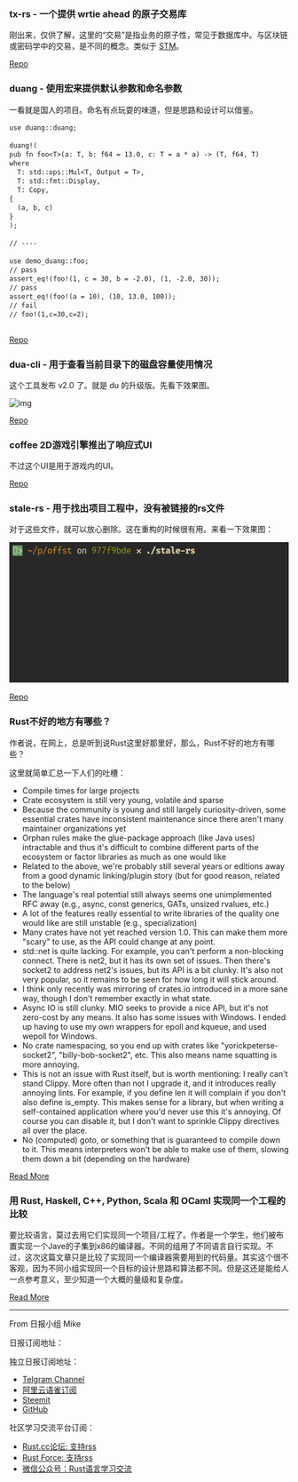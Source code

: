 ### tx-rs - 一个提供 wrtie ahead 的原子交易库

刚出来，仅供了解，这里的“交易”是指业务的原子性，常见于数据库中。与区块链或密码学中的交易，是不同的概念。类似于 [STM](https://en.wikipedia.org/wiki/Software_transactional_memory)。

[Repo](https://github.com/Dynisious/tx-rs)

### duang - 使用宏来提供默认参数和命名参数

一看就是国人的项目。命名有点玩耍的味道，但是思路和设计可以借鉴。

```
use duang::duang;

duang!(
pub fn foo<T>(a: T, b: f64 = 13.0, c: T = a * a) -> (T, f64, T)
where
  T: std::ops::Mul<T, Output = T>,
  T: std::fmt::Display,
  T: Copy,
{
  (a, b, c)
}
);

// ----

use demo_duang::foo;
// pass
assert_eq!(foo!(1, c = 30, b = -2.0), (1, -2.0, 30));
// pass
assert_eq!(foo!(a = 10), (10, 13.0, 100));
// fail
// foo!(1,c=30,c=2);


```

[Repo](https://github.com/xiaoniu-578fa6bff964d005/duang)

### dua-cli - 用于查看当前目录下的磁盘容量使用情况

这个工具发布 v2.0 了。就是 du 的升级版。先看下效果图。

![img](https://camo.githubusercontent.com/03f7bfbeeef933e2f2aef1e51cace155216b1d8f/68747470733a2f2f61736369696e656d612e6f72672f612f4161465530665045324536313258436a704e67394a654167582e737667)

[Repo](https://github.com/Byron/dua-cli)

### coffee 2D游戏引擎推出了响应式UI

不过这个UI是用于游戏内的UI。

[Repo](https://github.com/hecrj/coffee)

### stale-rs - 用于找出项目工程中，没有被链接的rs文件

对于这些文件，就可以放心删除。这在重构的时候很有用。来看一下效果图：

![img](https://raw.githubusercontent.com/pzmarzly/stale-rs/master/demo.gif)

[Repo](https://github.com/pzmarzly/stale-rs)

### Rust不好的地方有哪些？

作者说，在网上，总是听到说Rust这里好那里好，那么，Rust不好的地方有哪些？

这里就简单汇总一下人们的吐槽：

- Compile times for large projects
- Crate ecosystem is still very young, volatile and sparse
- Because the community is young and still largely curiosity-driven, some essential crates have inconsistent maintenance since there aren't many maintainer organizations yet
- Orphan rules make the glue-package approach (like Java uses) intractable and thus it's difficult to combine different parts of the ecosystem or factor libraries as much as one would like
- Related to the above, we're probably still several years or editions away from a good dynamic linking/plugin story (but for good reason, related to the below)
- The language's real potential still always seems one unimplemented RFC away (e.g., async, const generics, GATs, unsized rvalues, etc.)
- A lot of the features really essential to write libraries of the quality one would like are still unstable (e.g., specialization)
- Many crates have not yet reached version 1.0. This can make them more "scary" to use, as the API could change at any point.
- std::net is quite lacking. For example, you can't perform a non-blocking connect. There is net2, but it has its own set of issues. Then there's socket2 to address net2's issues, but its API is a bit clunky. It's also not very popular, so it remains to be seen for how long it will stick around.
- I think only recently was mirroring of crates.io introduced in a more sane way, though I don't remember exactly in what state.
- Async IO is still clunky. MIO seeks to provide a nice API, but it's not zero-cost by any means. It also has some issues with Windows. I ended up having to use my own wrappers for epoll and kqueue, and used wepoll for Windows.
- No crate namespacing, so you end up with crates like "yorickpeterse-socket2", "billy-bob-socket2", etc. This also means name squatting is more annoying.
- This is not an issue with Rust itself, but is worth mentioning: I really can't stand Clippy. More often than not I upgrade it, and it introduces really annoying lints. For example, if you define len it will complain if you don't also define is_empty. This makes sense for a library, but when writing a self-contained application where you'd never use this it's annoying. Of course you can disable it, but I don't want to sprinkle Clippy directives all over the place.
- No (computed) goto, or something that is guaranteed to compile down to it. This means interpreters won't be able to make use of them, slowing them down a bit (depending on the hardware)

[Read More](https://www.reddit.com/r/rust/comments/c0xwjd/all_i_hear_about_is_how_great_rust_is_what_isnt/)

### 用 Rust, Haskell, C++, Python, Scala 和 OCaml 实现同一个工程的比较

要比较语言，莫过去用它们实现同一个项目/工程了。作者是一个学生，他们被布置实现一个Jave的子集到x86的编译器。不同的组用了不同语言自行实现。不过，这次这篇文章只是比较了实现同一个编译器需要用到的代码量。其实这个很不客观，因为不同小组实现同一个目标的设计思路和算法都不同。但是这还是能给人一点参考意义，至少知道一个大概的量级和复杂度。

[Read More](http://thume.ca/2019/04/29/comparing-compilers-in-rust-haskell-c-and-python/)



---

From 日报小组 Mike

日报订阅地址：

独立日报订阅地址：
- [Telgram Channel](https://t.me/rust_daily_news )
- [阿里云语雀订阅](https://www.yuque.com/chaosbot/rustnews)
- [Steemit](https://steemit.com/@blackanger)
- [GitHub](https://github.com/RustStudy/rust_daily_news)

社区学习交流平台订阅：
- [Rust.cc论坛: 支持rss](https://rust.cc)
- [Rust Force: 支持rss](https://rustforce.net/)
- [微信公众号：Rust语言学习交流](https://rust.cc/article?id=ed7c9379-d681-47cb-9532-0db97d883f62)
